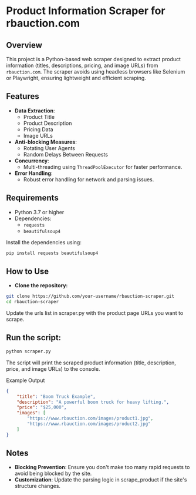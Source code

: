 # Product Information Scraper for rbauction.com

## Overview
This project is a Python-based web scraper designed to extract product information (titles, descriptions, pricing, and image URLs) from `rbauction.com`. The scraper avoids using headless browsers like Selenium or Playwright, ensuring lightweight and efficient scraping.

## Features
- **Data Extraction**:
  - Product Title
  - Product Description
  - Pricing Data
  - Image URLs
- **Anti-blocking Measures**:
  - Rotating User Agents
  - Random Delays Between Requests
- **Concurrency**:
  - Multi-threading using `ThreadPoolExecutor` for faster performance.
- **Error Handling**:
  - Robust error handling for network and parsing issues.

## Requirements
- Python 3.7 or higher
- Dependencies:
  - `requests`
  - `beautifulsoup4`

Install the dependencies using:
```bash
pip install requests beautifulsoup4
```
## How to Use
- **Clone the repository:**

```bash
git clone https://github.com/your-username/rbauction-scraper.git
cd rbauction-scraper
```
Update the urls list in scraper.py with the product page URLs you want to scrape.

## Run the script:

```bash
python scraper.py
```
The script will print the scraped product information (title, description, price, and image URLs) to the console.

Example Output
```json
{
    "title": "Boom Truck Example",
    "description": "A powerful boom truck for heavy lifting.",
    "price": "$25,000",
    "images": [
        "https://www.rbauction.com/images/product1.jpg",
        "https://www.rbauction.com/images/product2.jpg"
    ]
}
```
## Notes
- **Blocking Prevention**: Ensure you don't make too many rapid requests to avoid being blocked by the site.
- **Customization**: Update the parsing logic in scrape_product if the site's structure changes.